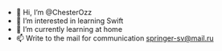 - 👋 Hi, I’m @ChesterOzz
- 👀 I’m interested in learning Swift
- 🌱 I’m currently learning at home
- 📫 Write to the mail for communication springer-sv@mail.ru

<!---
ChesterOzz/ChesterOzz is a ✨ special ✨ repository because its `README.md` (this file) appears on your GitHub profile.
You can click the Preview link to take a look at your changes.
--->
